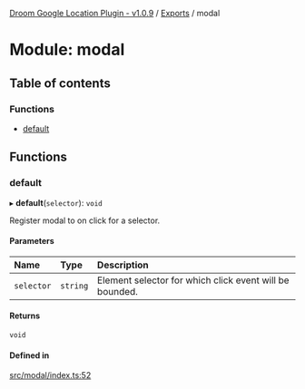 [Droom Google Location Plugin - v1.0.9](../README.md) / [Exports](../modules.md) / modal

# Module: modal

## Table of contents

### Functions

- [default](modal.md#default)

## Functions

### default

▸ **default**(`selector`): `void`

Register modal to on click for a selector.

#### Parameters

| Name | Type | Description |
| :------ | :------ | :------ |
| `selector` | `string` | Element selector for which click event will be bounded. |

#### Returns

`void`

#### Defined in

[src/modal/index.ts:52](https://github.com/hitendrarao/location/blob/c9a9cea/src/modal/index.ts#L52)

